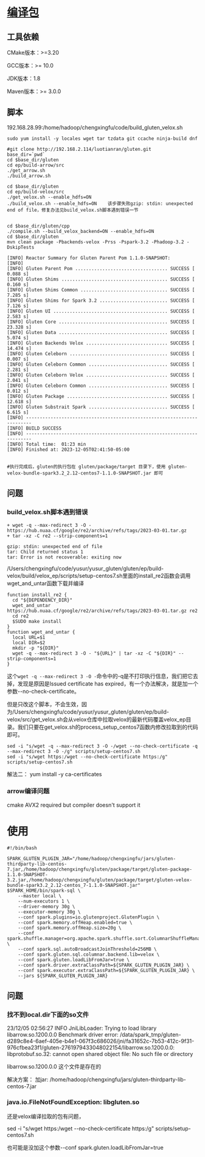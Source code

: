 # [编译包](https://confluence.yusur.tech/pages/viewpage.action?pageId=123868564#Gluten+Velox%E6%B5%8B%E8%AF%95%E7%8E%AF%E5%A2%83%E6%90%AD%E5%BB%BA-%E4%BA%94%E3%80%81gluten+velox%E7%8E%AF%E5%A2%83%E6%90%AD%E5%BB%BA%EF%BC%88Centos7%EF%BC%89)

## 工具依赖

CMake版本：>=3.20

GCC版本：>= 10.0

JDK版本：1.8

Maven版本：>= 3.0.0

## 脚本

192.168.28.99:/home/hadoop/chengxingfu/code/build_gluten_velox.sh

```shell
sudo yum install -y locales wget tar tzdata git ccache ninja-build dnf

#git clone http://192.168.2.114/luotianran/gluten.git
base_dir=`pwd`
cd $base_dir/gluten
cd ep/build-arrow/src
./get_arrow.sh
./build_arrow.sh

cd $base_dir/gluten
cd ep/build-velox/src
./get_velox.sh --enable_hdfs=ON
./build_velox.sh --enable_hdfs=ON    该步骤失败gzip: stdin: unexpected end of file，修复办法见build_velox.sh脚本遇到错误一节


cd $base_dir/gluten/cpp
./compile.sh --build_velox_backend=ON --enable_hdfs=ON
cd $base_dir/gluten
mvn clean package -Pbackends-velox -Prss -Pspark-3.2 -Phadoop-3.2 -DskipTests

[INFO] Reactor Summary for Gluten Parent Pom 1.1.0-SNAPSHOT:
[INFO] 
[INFO] Gluten Parent Pom .................................. SUCCESS [  0.088 s]
[INFO] Gluten Shims ....................................... SUCCESS [  0.160 s]
[INFO] Gluten Shims Common ................................ SUCCESS [  7.285 s]
[INFO] Gluten Shims for Spark 3.2 ......................... SUCCESS [  7.126 s]
[INFO] Gluten UI .......................................... SUCCESS [  2.583 s]
[INFO] Gluten Core ........................................ SUCCESS [ 23.328 s]
[INFO] Gluten Data ........................................ SUCCESS [  5.074 s]
[INFO] Gluten Backends Velox .............................. SUCCESS [ 14.474 s]
[INFO] Gluten Celeborn .................................... SUCCESS [  0.007 s]
[INFO] Gluten Celeborn Common ............................. SUCCESS [  2.281 s]
[INFO] Gluten Celeborn Velox .............................. SUCCESS [  2.041 s]
[INFO] Gluten Celeborn Common ............................. SUCCESS [  0.012 s]
[INFO] Gluten Package ..................................... SUCCESS [ 12.618 s]
[INFO] Gluten Substrait Spark ............................. SUCCESS [  6.615 s]
[INFO] ------------------------------------------------------------------------
[INFO] BUILD SUCCESS
[INFO] ------------------------------------------------------------------------
[INFO] Total time:  01:23 min
[INFO] Finished at: 2023-12-05T02:41:50-05:00


#执行完成后，gluten的执行包在 gluten/package/target 目录下，使用 gluten-velox-bundle-spark3.2_2.12-centos7-1.1.0-SNAPSHOT.jar 即可
```

## 问题

### build_velox.sh脚本遇到错误

```shell
+ wget -q --max-redirect 3 -O - https://hub.nuaa.cf/google/re2/archive/refs/tags/2023-03-01.tar.gz
+ tar -xz -C re2 --strip-components=1

gzip: stdin: unexpected end of file
tar: Child returned status 1
tar: Error is not recoverable: exiting now
```

/Users/chengxingfu/code/yusur/yusur_gluten/gluten/ep/build-velox/build/velox_ep/scripts/setup-centos7.sh里面的install_re2函数会调用wget_and_untar函数下载并编译

```shell
function install_re2 {
  cd "${DEPENDENCY_DIR}"
  wget_and_untar https://hub.nuaa.cf/google/re2/archive/refs/tags/2023-03-01.tar.gz re2
  cd re2
  $SUDO make install
}
function wget_and_untar {
  local URL=$1
  local DIR=$2
  mkdir -p "${DIR}"
  wget -q --max-redirect 3 -O - "${URL}" | tar -xz -C "${DIR}" --strip-components=1
}
```

这个`wget -q --max-redirect 3 -O -`命令中的-q是不打印执行信息，我们把它去掉，发现是原因是Issued certificate has expired，有一个办法解决，就是加一个参数--no-check-certificate。

但是只改这个脚本，不会生效，因为/Users/chengxingfu/code/yusur/yusur_gluten/gluten/ep/build-velox/src/get_velox.sh会从velox仓库中拉取velox的最新代码覆盖velox_ep目录。我们只要在get_velox.sh的process_setup_centos7函数内修改拉取到的代码即可。

```shell
sed -i "s/wget -q --max-redirect 3 -O -/wget --no-check-certificate -q --max-redirect 3 -O -/g" scripts/setup-centos7.sh
sed -i "s/wget https:/wget --no-check-certificate https:/g" scripts/setup-centos7.sh
```



解法二： yum install -y ca-certificates

### arrow编译问题

cmake  AVX2 required but compiler doesn't support it







# 使用

```shell
#!/bin/bash

SPARK_GLUTEN_PLUGIN_JAR="/home/hadoop/chengxingfu/jars/gluten-thirdparty-lib-centos-7.jar,/home/hadoop/chengxingfu/gluten/package/target/gluten-package-1.1.0-SNAPSHOT-3.2.jar,/home/hadoop/chengxingfu/gluten/package/target/gluten-velox-bundle-spark3.2_2.12-centos_7-1.1.0-SNAPSHOT.jar"
$SPARK_HOME/bin/spark-sql \
    --master local \
    --num-executors 1 \
    --driver-memory 30g \
    --executor-memory 30g \
    --conf spark.plugins=io.glutenproject.GlutenPlugin \
    --conf spark.memory.offHeap.enabled=true \
    --conf spark.memory.offHeap.size=20g \
    --conf spark.shuffle.manager=org.apache.spark.shuffle.sort.ColumnarShuffleManager \
    --conf spark.sql.autoBroadcastJoinThreshold=256MB \
    --conf spark.gluten.sql.columnar.backend.lib=velox \
    --conf spark.gluten.loadLibFromJar=true \
    --conf spark.driver.extraClassPath=${SPARK_GLUTEN_PLUGIN_JAR} \
    --conf spark.executor.extraClassPath=${SPARK_GLUTEN_PLUGIN_JAR} \
    --jars ${SPARK_GLUTEN_PLUGIN_JAR}
```

## 问题

### 找不到local.dir下面的so文件

23/12/05 02:56:27 INFO JniLibLoader: Trying to load library libarrow.so.1200.0.0
Benchmark driver error: /data/spark_tmp/gluten-d289c8e4-6aef-405e-b4e1-067f3c686026/jni/fa31652c-7b53-412c-9f31-976cfbea23f1/gluten-2761979433048022154/libarrow.so.1200.0.0: libprotobuf.so.32: cannot open shared object file: No such file or directory

libarrow.so.1200.0.0 这个文件是存在的

解决方案： 加jar: /home/hadoop/chengxingfu/jars/gluten-thirdparty-lib-centos-7.jar

###  java.io.FileNotFoundException: libgluten.so

还是velox编译拉取的包有问题，

sed -i "s/wget https:/wget --no-check-certificate https:/g" scripts/setup-centos7.sh

也可能是没加这个参数--conf spark.gluten.loadLibFromJar=true


